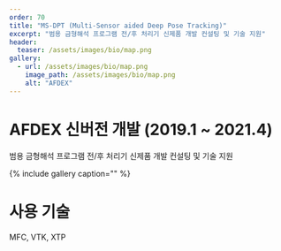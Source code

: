 ```yaml
---
order: 70
title: "MS-DPT (Multi-Sensor aided Deep Pose Tracking)"
excerpt: "범용 금형해석 프로그램 전/후 처리기 신제품 개발 컨설팅 및 기술 지원"
header:
  teaser: /assets/images/bio/map.png
gallery:
  - url: /assets/images/bio/map.png
    image_path: /assets/images/bio/map.png
    alt: "AFDEX"
---
```


# AFDEX 신버전 개발 (2019.1 ~ 2021.4)
범용 금형해석 프로그램 전/후 처리기 신제품 개발 컨설팅 및 기술 지원

{% include gallery caption="" %}

# 사용 기술
MFC, VTK, XTP